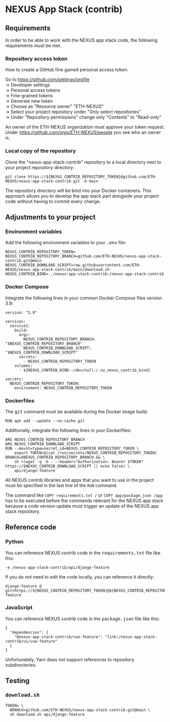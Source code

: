 # NEXUS App Stack (contrib)

## Requirements

In order to be able to work with the NEXUS app stack code, the following requirements must be met.

### Repository access token

How to create a GitHub fine gained personal access token:

Go to https://github.com/settings/profile  
→ Developer settings  
→ Personal access tokens  
→ Fine-grained tokens  
→ Generate new token  
→ Choose as "Resource owner" "ETH-NEXUS"  
→ Select your project repository under "Only select repositories"  
→ Under "Repository permissions" change only "Contents" to "Read-only"

An owner of the ETH-NEXUS organization must approve your token request. Under https://github.com/orgs/ETH-NEXUS/people
you see who an owner is.

### Local copy of the repository

Clone the "nexus-app-stack-contrib" repository to a local directory next to your project repository directory:

```
git clone https://${NEXUS_CONTRIB_REPOSITORY_TOKEN}@github.com/ETH-NEXUS/nexus-app-stack-contrib.git -b main
```

The repository directory will be bind into your Docker containers. This approach allows you to develop the app stack
part alongside your project code without having to commit every change.

## Adjustments to your project

### Environment variables

Add the following environment variables to your <tt>.env</tt> file:

```
NEXUS_CONTRIB_REPOSITORY_TOKEN=
NEXUS_CONTRIB_REPOSITORY_BRANCH=github.com/ETH-NEXUS/nexus-app-stack-contrib.git@main
NEXUS_CONTRIB_DOWNLOAD_SCRIPT=raw.githubusercontent.com/ETH-NEXUS/nexus-app-stack-contrib/main/download.sh
NEXUS_CONTRIB_BIND=../nexus-app-stack-contrib:/nexus-app-stack-contrib
```

### Docker Compose

Integrate the following lines in your common Docker Compose files version 3.9:

```
version: "3.9"

services:
  service1:
    build:
      args:
        NEXUS_CONTRIB_REPOSITORY_BRANCH: "$NEXUS_CONTRIB_REPOSITORY_BRANCH"
        NEXUS_CONTRIB_DOWNLOAD_SCRIPT: "$NEXUS_CONTRIB_DOWNLOAD_SCRIPT"
      secrets:
        - NEXUS_CONTRIB_REPOSITORY_TOKEN
    volumes:
      - ${NEXUS_CONTRIB_BIND:-/dev/null:/.no_nexus_contrib_bind}

secrets:
  NEXUS_CONTRIB_REPOSITORY_TOKEN:
    environment: NEXUS_CONTRIB_REPOSITORY_TOKEN
```

### Dockerfiles

The <tt>git</tt> command must be available during the Docker image build:

```
RUN apk add --update --no-cache git
```

Additionally, integrate the following lines in your Dockerfiles:

```
ARG NEXUS_CONTRIB_REPOSITORY_BRANCH
ARG NEXUS_CONTRIB_DOWNLOAD_SCRIPT
RUN --mount=type=secret,id=NEXUS_CONTRIB_REPOSITORY_TOKEN \
    export TOKEN=$(cat /run/secrets/NEXUS_CONTRIB_REPOSITORY_TOKEN) BRANCH=$NEXUS_CONTRIB_REPOSITORY_BRANCH && \
    sh <(wget -q -O - --header="Authorization: Bearer $TOKEN" https://$NEXUS_CONTRIB_DOWNLOAD_SCRIPT || echo false) \
    api/django-feature
```

All NEXUS contrib libraries and apps that you want to use in the project must be specified in the last line of the `RUN`
command.

The command like `COPY requirements.txt /` or `COPY app/package.json /app` has to be executed before the commands
relevant for the NEXUS app stack because a code version update must trigger an update of the NEXUS app stack repository.

## Reference code

### Python

You can reference NEXUS contrib code in the <tt>requirements.txt</tt> file like this:

```
-e /nexus-app-stack-contrib/api/django-feature
```

If you do not need to edit the code locally, you can reference it directly:

```
django-feature @ git+https://${NEXUS_CONTRIB_REPOSITORY_TOKEN}@${NEXUS_CONTRIB_REPOSITORY_BRANCH}#subdirectory=api/django-feature
```

### JavaScript

You can reference NEXUS contrib code in the <tt>package.json</tt> file like this:

```
{
  "dependencies": {
    "@nexus-app-stack-contrib/vue-feature": "link:/nexus-app-stack-contrib/ui/vue-feature"
  }
}
```

Unfortunately, Yarn does not support references to repository subdirectories.

## Testing

### <tt>download.sh</tt>

```
TOKEN= \
  BRANCH=github.com/ETH-NEXUS/nexus-app-stack-contrib.git@main \
  sh download.sh api/django-feature
```
